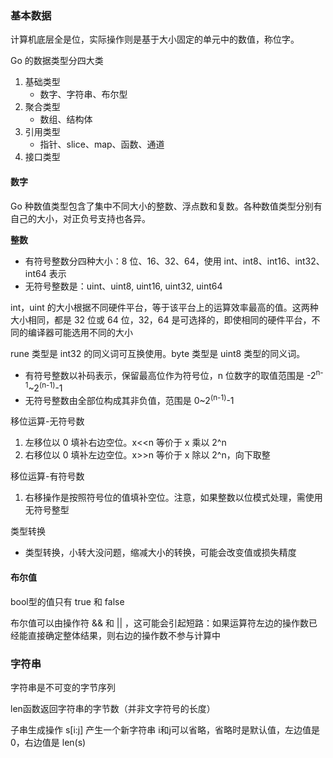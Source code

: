 ### 基本数据

计算机底层全是位，实际操作则是基于大小固定的单元中的数值，称位字。

Go 的数据类型分四大类

1. 基础类型
   - 数字、字符串、布尔型
2. 聚合类型
   - 数组、结构体
3. 引用类型
   - 指针、slice、map、函数、通道
4. 接口类型

#### 数字

Go 种数值类型包含了集中不同大小的整数、浮点数和复数。各种数值类型分别有自己的大小，对正负号支持也各异。

**整数**

- 有符号整数分四种大小：8 位、16、32、64，使用 int、int8、int16、int32、int64 表示
- 无符号整数是：uint、uint8, uint16, uint32, uint64

int，uint 的大小根据不同硬件平台，等于该平台上的运算效率最高的值。这两种大小相同，都是 32 位或 64 位，32，64 是可选择的，即使相同的硬件平台，不同的编译器可能选用不同的大小

rune 类型是 int32 的同义词可互换使用。byte 类型是 uint8 类型的同义词。

- 有符号整数以补码表示，保留最高位作为符号位，n 位数字的取值范围是 -2<sup>n-1</sup>~2<sup>(n-1)</sup>-1
- 无符号整数由全部位构成其非负值，范围是 0~2<sup>(n-1)</sup>-1

移位运算-无符号数

1. 左移位以 0 填补右边空位。x<<n 等价于 x 乘以 2^n
2. 右移位以 0 填补左边空位。x>>n 等价于 x 除以 2^n，向下取整

移位运算-有符号数

1. 右移操作是按照符号位的值填补空位。注意，如果整数以位模式处理，需使用无符号整型

类型转换

- 类型转换，小转大没问题，缩减大小的转换，可能会改变值或损失精度

#### 布尔值
bool型的值只有 true 和 false

布尔值可以由操作符 && 和 || ，这可能会引起短路：如果运算符左边的操作数已经能直接确定整体结果，则右边的操作数不参与计算中

### 字符串
字符串是不可变的字节序列

len函数返回字符串的字节数（并非文字符号的长度）

子串生成操作 s[i:j] 产生一个新字符串 i和j可以省略，省略时是默认值，左边值是0，右边值是 len(s)